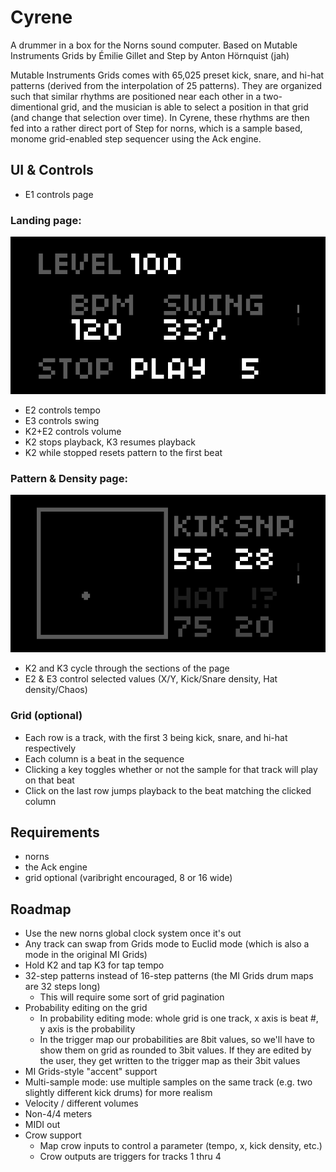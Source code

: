# Cyrene
A drummer in a box for the Norns sound computer.
Based on Mutable Instruments Grids by Émilie Gillet and Step by Anton Hörnquist (jah)

Mutable Instruments Grids comes with 65,025 preset kick, snare, and hi-hat patterns (derived from the interpolation of 25 patterns). They are organized such that similar rhythms are positioned near each other in a two-dimentional grid, and the musician is able to select a position in that grid (and change that selection over time). In Cyrene, these rhythms are then fed into a rather direct port of Step for norns, which is a sample based, monome grid-enabled step sequencer using the Ack engine.

## UI & Controls
* E1 controls page

### Landing page:
![landing](screenshots/landing.png)
* E2 controls tempo
* E3 controls swing
* K2+E2 controls volume
* K2 stops playback, K3 resumes playback
* K2 while stopped resets pattern to the first beat

### Pattern & Density page:
![pattern-and-density](screenshots/pattern-and-density.png)
* K2 and K3 cycle through the sections of the page
* E2 & E3 control selected values (X/Y, Kick/Snare density, Hat density/Chaos)

### Grid (optional)
* Each row is a track, with the first 3 being kick, snare, and hi-hat respectively
* Each column is a beat in the sequence
* Clicking a key toggles whether or not the sample for that track will play on that beat
* Click on the last row jumps playback to the beat matching the clicked column

## Requirements
* norns
* the Ack engine
* grid optional (varibright encouraged, 8 or 16 wide)

## Roadmap
* Use the new norns global clock system once it's out
* Any track can swap from Grids mode to Euclid mode (which is also a mode in the original MI Grids)
* Hold K2 and tap K3 for tap tempo
* 32-step patterns instead of 16-step patterns (the MI Grids drum maps are 32 steps long)
  * This will require some sort of grid pagination
* Probability editing on the grid
  * In probability editing mode: whole grid is one track, x axis is beat #, y axis is the probability
  * In the trigger map our probabilities are 8bit values, so we'll have to show them on grid as rounded to 3bit values. If they are edited by the user, they get written to the trigger map as their 3bit values
* MI Grids-style "accent" support
* Multi-sample mode: use multiple samples on the same track (e.g. two slightly different kick drums) for more realism
* Velocity / different volumes
* Non-4/4 meters
* MIDI out
* Crow support
  * Map crow inputs to control a parameter (tempo, x, kick density, etc.)
  * Crow outputs are triggers for tracks 1 thru 4
